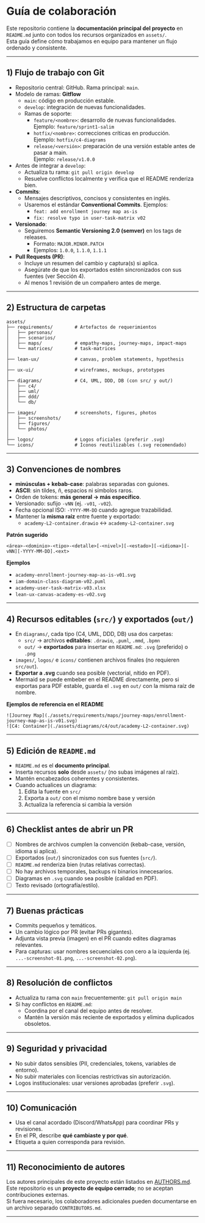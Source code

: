 # Guía de colaboración

Este repositorio contiene la **documentación principal del proyecto** en ```README.md``` junto con todos los recursos organizados en ```assets/```.  
Esta guía define cómo trabajamos en equipo para mantener un flujo ordenado y consistente.

---

## 1) Flujo de trabajo con Git

- Repositorio central: GitHub. Rama principal: `````````main`````````.
- Modelo de ramas: **Gitflow**
    - `````````main`````````: código en producción estable.
    - `````````develop`````````: integración de nuevas funcionalidades.
    - Ramas de soporte:
        - `````````feature/<nombre>`````````: desarrollo de nuevas funcionalidades.  
          Ejemplo: `````````feature/sprint1-salim`````````
        - `````````hotfix/<nombre>`````````: correcciones críticas en producción.  
          Ejemplo: `````````hotfix/c4-diagrams`````````
        - `````````release/<versión>`````````: preparación de una versión estable antes de pasar a main.  
          Ejemplo: `````````release/v1.0.0`````````
- Antes de integrar a `````````develop`````````:
    - Actualiza tu rama: `````````git pull origin develop`````````
    - Resuelve conflictos localmente y verifica que el README renderiza bien.
- **Commits**:
    - Mensajes descriptivos, concisos y consistentes en inglés.
    - Usaremos el estándar **Conventional Commits**. Ejemplos:
        - `````````feat: add enrollment journey map as-is`````````
        - `````````fix: resolve typo in user-task-matrix v02`````````
- **Versionado**:
    - Seguiremos **Semantic Versioning 2.0 (semver)** en los tags de releases.
        - Formato: `MAJOR.MINOR.PATCH`
        - Ejemplos: `1.0.0`, `1.1.0`, `1.1.1`
- **Pull Requests (PR)**:
    - Incluye un resumen del cambio y captura(s) si aplica.
    - Asegúrate de que los exportados estén sincronizados con sus fuentes (ver Sección 4).
    - Al menos 1 revisión de un compañero antes de merge.

---

## 2) Estructura de carpetas

`````````
assets/
├── requirements/        # Artefactos de requerimientos
│   ├── personas/
│   ├── scenarios/
│   ├── maps/            # empathy-maps, journey-maps, impact-maps
│   └── matrices/        # task-matrices
│
├── lean-ux/             # canvas, problem statements, hypothesis
│
├── ux-ui/               # wireframes, mockups, prototypes
│
├── diagrams/            # C4, UML, DDD, DB (con src/ y out/)
│   ├── c4/
│   ├── uml/
│   ├── ddd/
│   └── db/
│
├── images/              # screenshots, figures, photos
│   ├── screenshots/
│   ├── figures/
│   └── photos/
│
├── logos/               # Logos oficiales (preferir .svg)
└── icons/               # Íconos reutilizables (.svg recomendado)
`````````

---

## 3) Convenciones de nombres

- **minúsculas + kebab-case**: palabras separadas con guiones.
- **ASCII**: sin tildes, ñ, espacios ni símbolos raros.
- Orden de tokens: **más general → más específico**.
- Versionado: sufijo ```-vNN``` (ej. ```-v01```, ```-v02```).
- Fecha opcional ISO: ```-YYYY-MM-DD``` cuando agregue trazabilidad.
- Mantener la **misma raíz** entre fuente y exportado:
    - ```academy-L2-container.drawio``` ↔ ```academy-L2-container.svg```

**Patrón sugerido**  
`````````
<área>-<dominio>-<tipo>-<detalle>[-<nivel>][-<estado>][-<idioma>][-vNN][-YYYY-MM-DD].<ext>
`````````

**Ejemplos**
- ```academy-enrollment-journey-map-as-is-v01.svg```
- ```iam-domain-class-diagram-v02.puml```
- ```academy-user-task-matrix-v03.xlsx```
- ```lean-ux-canvas-academy-es-v02.svg```

---

## 4) Recursos editables (```src/```) y exportados (```out/```)

- En ```diagrams/```, cada tipo (C4, UML, DDD, DB) usa dos carpetas:
    - ```src/``` → archivos **editables**: ```.drawio```, ```.puml```, ```.mmd```, ```.bpmn```
    - ```out/``` → **exportados** para insertar en ```README.md```: ```.svg``` (preferido) o ```.png```
- ```images/```, ```logos/``` e ```icons/``` contienen archivos finales (no requieren ```src/out```).
- **Exportar a .svg** cuando sea posible (vectorial, nítido en PDF).
- Mermaid se puede embeber en el README directamente, pero si exportas para PDF estable, guarda el ```.svg``` en ```out/``` con la misma raíz de nombre.

**Ejemplos de referencia en el README**
`````````
![Journey Map](./assets/requirements/maps/journey-maps/enrollment-journey-map-as-is-v01.svg)
![C4: Container](./assets/diagrams/c4/out/academy-L2-container.svg)
`````````

---

## 5) Edición de ```README.md```

- ```README.md``` es el **documento principal**.
- Inserta recursos **solo** desde ```assets/``` (no subas imágenes al raíz).
- Mantén encabezados coherentes y consistentes.
- Cuando actualices un diagrama:
    1) Edita la fuente en ```src/```
    2) Exporta a ```out/``` con el mismo nombre base y versión
    3) Actualiza la referencia si cambia la versión

---

## 6) Checklist antes de abrir un PR

- [ ] Nombres de archivos cumplen la convención (kebab-case, versión, idioma si aplica).
- [ ] Exportados (```out/```) sincronizados con sus fuentes (```src/```).
- [ ] ```README.md``` renderiza bien (rutas relativas correctas).
- [ ] No hay archivos temporales, backups ni binarios innecesarios.
- [ ] Diagramas en ```.svg``` cuando sea posible (calidad en PDF).
- [ ] Texto revisado (ortografía/estilo).

---

## 7) Buenas prácticas

- Commits pequeños y temáticos.
- Un cambio lógico por PR (evitar PRs gigantes).
- Adjunta vista previa (imagen) en el PR cuando edites diagramas relevantes.
- Para capturas: usar nombres secuenciales con cero a la izquierda (ej. ```...-screenshot-01.png```, ```...-screenshot-02.png```).

---

## 8) Resolución de conflictos

- Actualiza tu rama con ```main``` frecuentemente: ```git pull origin main```
- Si hay conflictos en ```README.md```:
    - Coordina por el canal del equipo antes de resolver.
    - Mantén la versión más reciente de exportados y elimina duplicados obsoletos.

---

## 9) Seguridad y privacidad

- No subir datos sensibles (PII, credenciales, tokens, variables de entorno).
- No subir materiales con licencias restrictivas sin autorización.
- Logos institucionales: usar versiones aprobadas (preferir ```.svg```).

---

## 10) Comunicación

- Usa el canal acordado (Discord/WhatsApp) para coordinar PRs y revisiones.
- En el PR, describe **qué cambiaste y por qué**.
- Etiqueta a quien corresponda para revisión.

---

## 11) Reconocimiento de autores

Los autores principales de este proyecto están listados en [AUTHORS.md](./AUTHORS.md).  
Este repositorio es un **proyecto de equipo cerrado**; no se aceptan contribuciones externas.  
Si fuera necesario, los colaboradores adicionales pueden documentarse en un archivo separado ```CONTRIBUTORS.md```.

---
